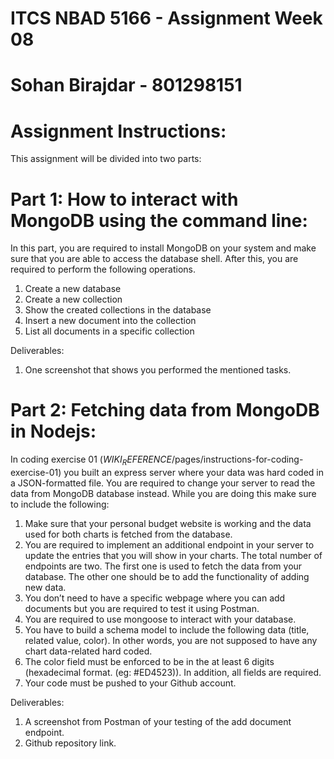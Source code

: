 # ITCS NBAD 5166 - Assignment Week 08
# Sohan Birajdar - 801298151

# Assignment Instructions: 

This assignment will be divided into two parts:

# Part 1: How to interact with MongoDB using the command line: 
In this part, you are required to install MongoDB on your system and make sure that you are able to access the database shell. After this, you are required to perform the following operations. 

1. Create a new database
2. Create a new collection 
3. Show the created collections in the database 
4. Insert a new document into the collection
5. List all documents in a specific collection

Deliverables: 
1. One screenshot that shows you performed the mentioned tasks. 

# Part 2: Fetching data from MongoDB in Nodejs: 
In coding exercise 01 ($WIKI_REFERENCE$/pages/instructions-for-coding-exercise-01) you built an express server where your data was hard coded in a JSON-formatted file. You are required to change your server to read the data from MongoDB database instead. While you are doing this make sure to include the following: 

1. Make sure that your personal budget website is working and the data used for both charts is fetched from the database. 
2. You are required to implement an additional endpoint in your server to update the entries that you will show in your charts. The total number of endpoints are two. The first one is used to fetch the data from your database. The other one should be to add the functionality of adding new data.
3. You don’t need to have a specific webpage where you can add documents but you are required to test it using Postman.
4. You are required to use mongoose to interact with your database.
5. You have to build a schema model to include the following data (title, related value, color). In other words, you are not supposed  to have any chart data-related hard coded. 
6. The color field must be enforced to be in the at least 6 digits (hexadecimal format. (eg: #ED4523)). In addition, all fields are required.
7. Your code must be pushed to your Github account. 

Deliverables:
1. A screenshot from Postman of your testing of the add document endpoint. 
2. Github repository link. 
